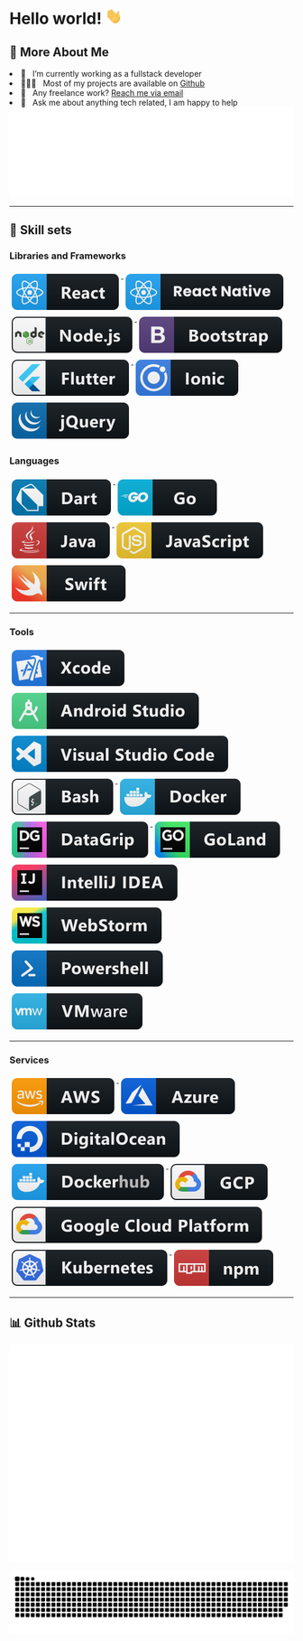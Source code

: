 <h1>Hello world! <img  src="https://raw.githubusercontent.com/ABSphreak/ABSphreak/master/gifs/Hi.gif" width="30px"></h1>

<!-- ![Profile views](https://) -->

## 🧐 More About Me

<div style="display: flex;flex-wrap: wrap;">
  <div style="flex-grow: 1;">
    <li>🔭 &nbsp; I’m currently working as a fullstack developer</li>
    <li>👨🏻‍💻 &nbsp; Most of my projects are available on <a href="https://github.com/galaxyreal?tab=repositories">Github</a></li>
    <li>💼 &nbsp; Any freelance work? <a href="mailto:samuellee.dev@gmail.com">Reach me via email</a></li>
    <li>💬 &nbsp; Ask me about anything tech related, I am happy to help</li>
  </div>
  <div style="flex-grow: 1;">
    <img src="https://raw.githubusercontent.com/kittinan/spotify-github-profile/master/img/novatorem.svg" style="max-width: 100%;">
  </div>
</div>

---

## 🔨 Skill sets

### Libraries and Frameworks

<p align="left">
  <a href="#">
    <img src="svg/dev/frameworks/react.svg" alt="react" style="vertical-align:top; margin:6px 4px">
  </a>
  <a href="#">
    <img src="svg/dev/frameworks/react-native.svg" alt="react" style="vertical-align:top; margin:6px 4px">
  </a>
  <a href="#">
    <img src="svg/dev/frameworks/nodejs.svg" alt="nodejs" style="vertical-align:top; margin:6px 4px">
  </a>
   <a href="#">
    <img src="svg/dev/frameworks/bootstrap.svg" alt="bootstrap" style="vertical-align:top; margin:6px 4px">
  </a>
  <a href="#">
    <img src="svg/dev/frameworks/flutter.svg" alt="flutter" style="vertical-align:top; margin:6px 4px">
  </a>
  <a href="#">
    <img src="svg/dev/frameworks/ionic.svg" alt="ionic" style="vertical-align:top; margin:6px 4px">
  </a>
  <a href="#">
    <img src="svg/dev/frameworks/jquery.svg" alt="jquery" style="vertical-align:top; margin:6px 4px">
  </a>
</p>

### Languages

<p align="left">
  <a href="#">
    <img src="svg/dev/languages/dart.svg" alt="dart_colour" style="vertical-align:top; margin:6px 4px">
  </a>
  <a href="#">
    <img src="svg/dev/languages/go.svg" alt="go" style="vertical-align:top; margin:6px 4px">
  </a>
  <a href="#">
    <img src="svg/dev/languages/java.svg" alt="java" style="vertical-align:top; margin:6px 4px">
  </a>
  <a href="#">
    <img src="svg/dev/languages/js.svg" alt="js" style="vertical-align:top; margin:6px 4px">
  </a>
  <a href="#">
    <img src="svg/dev/languages/swift.svg" alt="swift" style="vertical-align:top; margin:6px 4px">
  </a>
</p>

---

### Tools

<p align="left">
  <a href="#">
    <img src="svg/dev/tools/xcode.svg" alt="xcode" style="vertical-align:top; margin:6px 4px">
  </a>
  <a href="#">
    <img src="svg/dev/tools/android_studio.svg" alt="android_studio_colour" style="vertical-align:top; margin:6px 4px">
  </a>
    <a href="#">
    <img src="svg/dev/tools/visualstudio_code.svg" alt="visualstudio_code" style="vertical-align:top; margin:6px 4px">
  </a>
  <a href="#">
    <img src="svg/dev/tools/bash.svg" alt="bash" style="vertical-align:top; margin:6px 4px">
  </a>
  <a href="#">
    <img src="svg/dev/tools/docker.svg" alt="docker" style="vertical-align:top; margin:6px 4px">
  </a>
  <a href="#">
    <img src="svg/dev/tools/jetbrains_datagrip.svg" alt="jetbrains_datagrip" style="vertical-align:top; margin:6px 4px">
  </a>
  <a href="#">
    <img src="svg/dev/tools/jetbrains_goland.svg" alt="jetbrains_goland" style="vertical-align:top; margin:6px 4px">
  </a>
  <a href="#">
    <img src="svg/dev/tools/jetbrains_intellij.svg" alt="jetbrains_intellij" style="vertical-align:top; margin:6px 4px">
  </a>
  <a href="#">
    <img src="svg/dev/tools/jetbrains_webstorm.svg" alt="jetbrains webstorm" style="vertical-align:top; margin:6px 4px">
  </a>
  <a href="#">
    <img src="svg/dev/tools/powershell.svg" alt="powershell" style="vertical-align:top; margin:6px 4px">
  </a>
  <a href="#">
    <img src="svg/dev/tools/vmware.svg" alt="vmware" style="vertical-align:top; margin:6px 4px">
  </a>
</p>

---

### Services

<p align="left">
  <a href="#">
    <img src="svg/dev/services/aws.svg" alt="aws" style="vertical-align:top; margin:6px 4px">
  </a>
  <a href="#">
    <img src="svg/dev/services/azure.svg" alt="azure" style="vertical-align:top; margin:6px 4px">
  </a>
  <a href="#">
    <img src="svg/dev/services/digitalocean.svg" alt="digitalocean" style="vertical-align:top; margin:6px 4px">
  </a>
  <a href="#">
    <img src="svg/dev/services/dockerhub.svg" alt="dockerhub" style="vertical-align:top; margin:6px 4px">
  </a>
  <a href="#">
    <img src="svg/dev/services/gcp.svg" alt="gcp" style="vertical-align:top; margin:6px 4px">
  </a>
  <a href="#">
    <img src="svg/dev/services/google_cloud_platform.svg" alt="google_cloud_platform" style="vertical-align:top; margin:6px 4px">
  </a>
  <a href="#">
    <img src="svg/dev/services/kubernetes.svg" alt="kubernetes" style="vertical-align:top; margin:6px 4px">
  </a>
  <a href="#">
    <img src="svg/dev/services/npm.svg" alt="npm" style="vertical-align:top; margin:6px 4px">
  </a>
</p>

---

## 📊 Github Stats

![Metrics](/github-metrics.svg)

![github contribution grid snake animation](https://raw.githubusercontent.com/platane/platane/output/github-contribution-grid-snake.svg)


